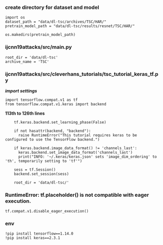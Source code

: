 ### create directory for dataset and model 
```
import os
dataset_path = "data/dl-tsc/archives/TSC/HAR/"
pretrain_model_path = "data/dl-tsc/results/resnet/TSC/HAR/"

os.makedirs(pretrain_model_path)
```


### ijcnn19attacks/src/main.py
```
root_dir = 'data/dl-tsc'
archive_name = 'TSC'
```

### ijcnn19attacks/src/cleverhans_tutorials/tsc_tutorial_keras_tf.py
***import settings***
```
import tensorflow.compat.v1 as tf
from tensorflow.compat.v1.keras import backend
```


**113th to 126th lines**
```
    tf.keras.backend.set_learning_phase(False)

    if not hasattr(backend, "backend"):
      raise RuntimeError("This tutorial requires keras to be configured to use the TensorFlow backend.")

    if keras.backend.image_data_format() != 'channels_last':
      keras.backend.set_image_data_format('channels_last')
      print("INFO: '~/.keras/keras.json' sets 'image_dim_ordering' to 'th', temporarily setting to 'tf'")
              
    sess = tf.Session()
    backend.set_session(sess)

    root_dir = 'data/dl-tsc/'
```

### RuntimeError: tf.placeholder() is not compatible with eager execution.
```
tf.compat.v1.disable_eager_execution()
```


### env
```
!pip install tensorflow==1.14.0
!pip install keras==2.3.1
```
